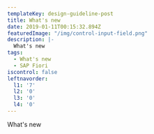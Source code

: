 ```yaml
---
templateKey: design-guideline-post
title: What's new
date: 2019-01-11T00:15:32.894Z
featuredImage: "/img/control-input-field.png"
description: |-
  What's new
tags:
  - What's new
  - SAP Fiori
iscontrol: false  
leftnavorder:
  l1: '7'
  l2: '0'
  l3: '0'
  l4: '0'
---
```






What's new
